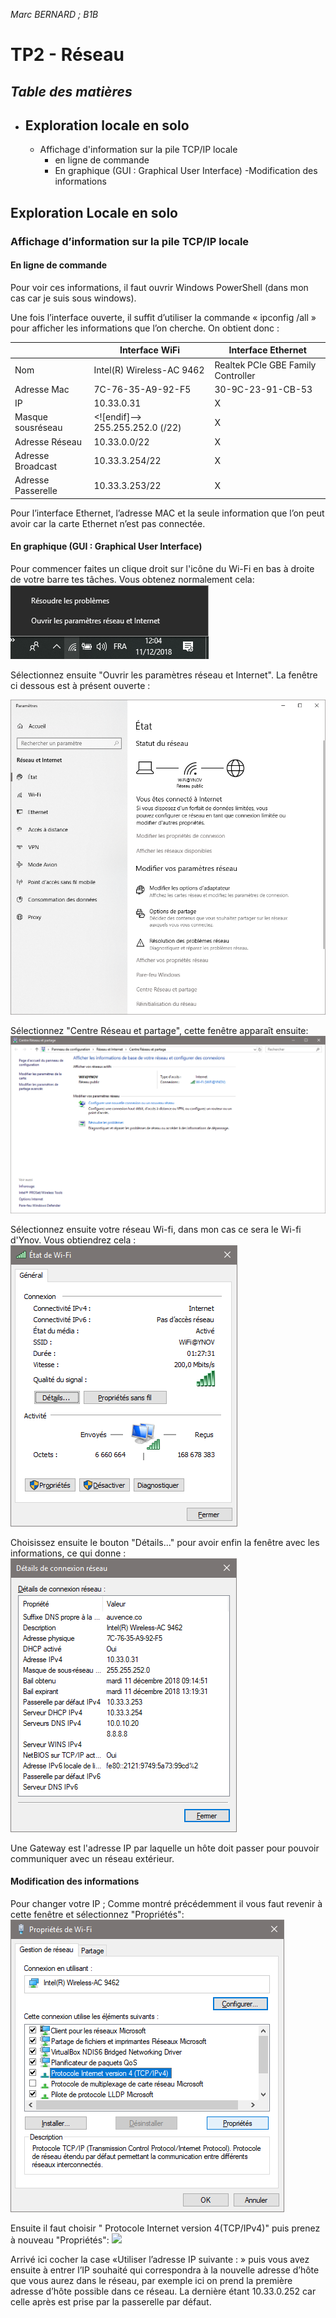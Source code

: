 *Marc BERNARD ; B1B*
#  **TP2** - Réseau 



***Table des matières***	
 - 
 - Exploration locale en solo
	 - 
	 - Affichage d'information sur la pile TCP/IP locale
		 - en ligne de commande
		 - En graphique (GUI : Graphical User Interface)
	-Modification des informations 

## Exploration Locale en solo

### Affichage d’information sur la pile TCP/IP locale

#### En ligne de commande

Pour voir ces informations, il faut ouvrir Windows PowerShell (dans mon cas car je suis sous windows).

Une fois l’interface ouverte, il suffit d’utiliser la commande « ipconfig /all » pour afficher les informations que l’on cherche. On obtient donc :

| | Interface WiFi | Interface Ethernet | 
|--|--|--| 
| Nom |Intel(R) Wireless-AC 9462 | Realtek PCIe GBE Family Controller |
| Adresse Mac | 7C-76-35-A9-92-F5 | 30-9C-23-91-CB-53 |
 IP | 10.33.0.31| X |
 Masque sousréseau | <![endif]--> 255.255.252.0 (/22) | X | 
 Adresse Réseau | 10.33.0.0/22 | X|
 Adresse Broadcast | 10.33.3.254/22 | X | 
 Adresse Passerelle | 10.33.3.253/22 | X

Pour l’interface Ethernet, l’adresse MAC et la seule information que l’on peut avoir car la carte Ethernet n’est pas connectée.

#### En graphique (GUI : Graphical User Interface)
Pour commencer faites un clique droit sur l'icône du Wi-Fi en bas à droite de votre barre tes tâches.
Vous obtenez normalement cela:
<img src="wifi.png">



Sélectionnez ensuite "Ouvrir les paramètres réseau et Internet".
La fenêtre ci dessous est à présent ouverte :


<img src="cliquedroit.png">

Sélectionnez "Centre Réseau et partage", cette fenêtre apparaît ensuite:
<img src="centrereseau.png">

Sélectionnez ensuite votre réseau Wi-fi, dans mon cas ce sera le Wi-fi d'Ynov.
Vous obtiendrez cela :
<img src="wifiynov.png">

Choisissez ensuite le bouton "Détails..." pour avoir enfin la fenêtre avec les informations, ce qui donne :
<img src="details.png">

Une Gateway est l'adresse IP par laquelle un hôte doit passer pour pouvoir communiquer avec un réseau extérieur.

#### Modification des informations

Pour changer votre IP ;
Comme montré précédemment il vous faut revenir à cette fenêtre et sélectionnez "Propriétés":
<img src="propwifi.png">

Ensuite il faut choisir " Protocole Internet version 4(TCP/IPv4)" puis prenez à nouveau "Propriétés":
<img src="proptcpipv4.png">




Arrivé ici cocher la case «Utiliser l’adresse IP suivante : » puis vous avez ensuite à entrer l’IP souhaité qui correspondra à la nouvelle adresse d’hôte que vous aurez dans le réseau, par exemple ici on prend la première adresse d’hôte possible dans ce réseau. La dernière étant 10.33.0.252 car celle après est prise par la passerelle par défaut.

   
<!--stackedit_data:
eyJoaXN0b3J5IjpbLTgzNTc5MzcxOSwtMTM5MzM2Mzc4MSwtMT
U2OTgyMTM0NCw2MDU5NTQ2MjIsOTQ0OTEzMDgxXX0=
-->